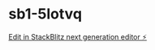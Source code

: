 # sb1-5lotvq

[Edit in StackBlitz next generation editor ⚡️](https://stackblitz.com/~/github.com/TheChaserr/sb1-5lotvq)